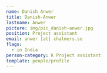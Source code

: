 ```yaml
---
name: Danish Anwer
title: Danish-Anwer
lastname: Anwer
picture: img/pic_danish-anwer.jpg
position: Project assistant
email: anwer [at] chalmers.se
flags:
  - in India
person-category: K Project assistant
template: people/profile
---
```

